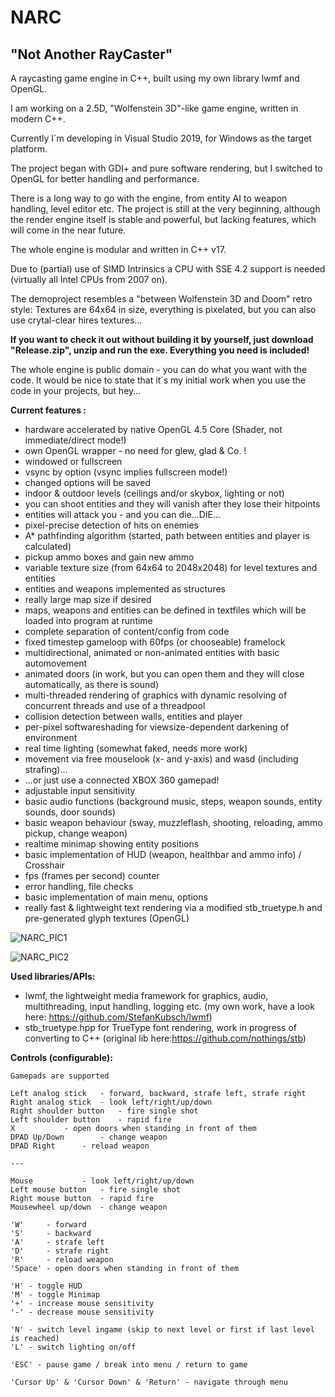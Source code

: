 # NARC

## "Not Another RayCaster"

A raycasting game engine in C++, built using my own library lwmf and OpenGL.

I am working on a 2.5D, "Wolfenstein 3D"-like game engine, written in modern C++.

Currently I´m developing in Visual Studio 2019, for Windows as the target platform.

The project began with GDI+ and pure software rendering, but I switched to OpenGL for better handling and performance.

There is a long way to go with the engine, from entity AI to weapon handling, level editor etc. The project is still at the very beginning, although the render engine itself is stable and powerful, but lacking features, which will come in the near future.

The whole engine is modular and written in C++ v17.

Due to (partial) use of SIMD Intrinsics a CPU with SSE 4.2 support is needed (virtually all Intel CPUs from 2007 on).

The demoproject resembles a "between Wolfenstein 3D and Doom" retro style: Textures are 64x64 in size, everything is pixelated, but you can also use crytal-clear hires textures...

**If you want to check it out without building it by yourself, just download "Release.zip", unzip and run the exe. Everything you need is included!**

The whole engine is public domain - you can do what you want with the code. It would be nice to state that it´s my initial work when you use the code in your projects, but hey...

**Current features :**

  - hardware accelerated by native OpenGL 4.5 Core (Shader, not immediate/direct mode!)
  - own OpenGL wrapper - no need for glew, glad & Co. !
  - windowed or fullscreen
  - vsync by option (vsync implies fullscreen mode!)
  - changed options will be saved
  - indoor & outdoor levels (ceilings and/or skybox, lighting or not)
  - you can shoot entities and they will vanish after they lose their hitpoints
  - entities will attack you - and you can die...DIE...
  - pixel-precise detection of hits on enemies
  - A* pathfinding algorithm (started, path between entities and player is calculated)
  - pickup ammo boxes and gain new ammo
  - variable texture size (from 64x64 to 2048x2048) for level textures and entities
  - entities and weapons implemented as structures
  - really large map size if desired
  - maps, weapons and entities can be defined in textfiles which will be loaded into program at runtime
  - complete separation of content/config from code
  - fixed timestep gameloop with 60fps (or chooseable) framelock
  - multidirectional, animated or non-animated entities with basic automovement
  - animated doors (in work, but you can open them and they will close automatically, as there is sound)
  - multi-threaded rendering of graphics with dynamic resolving of concurrent threads and use of a threadpool
  - collision detection between walls, entities and player
  - per-pixel softwareshading for viewsize-dependent darkening of environment
  - real time lighting (somewhat faked, needs more work)
  - movement via free mouselook (x- and y-axis) and wasd (including strafing)...
  - ...or just use a connected XBOX 360 gamepad!
  - adjustable input sensitivity
  - basic audio functions (background music, steps, weapon sounds, entity sounds, door sounds)
  - basic weapon behaviour (sway, muzzleflash, shooting, reloading, ammo pickup, change weapon)
  - realtime minimap showing entity positions
  - basic implementation of HUD (weapon, healthbar and ammo info) / Crosshair
  - fps (frames per second) counter
  - error handling, file checks
  - basic implementation of main menu, options
  - really fast & lightweight text rendering via a modified stb_truetype.h and pre-generated glyph textures (OpenGL)

![NARC_PIC1](https://github.com/StefanKubsch/NARC/blob/master/Documentation/NARC.png)

![NARC_PIC2](https://github.com/StefanKubsch/NARC/blob/master/Documentation/NARC1.png)

**Used libraries/APIs:**

  - lwmf, the lightweight media framework for graphics, audio, multithreading, input handling, logging etc. (my own work, have a look here: https://github.com/StefanKubsch/lwmf)
  - stb_truetype.hpp for TrueType font rendering, work in progress of converting to C++ (original lib here:https://github.com/nothings/stb)
  
**Controls (configurable):**
  
	Gamepads are supported
	
	Left analog stick 	- forward, backward, strafe left, strafe right
	Right analog stick 	- look left/right/up/down
	Right shoulder button 	- fire single shot
	Left shoulder button	- rapid fire
	X			- open doors when standing in front of them
	DPAD Up/Down 		- change weapon
	DPAD Right 		- reload weapon
	
	---
	
	Mouse 			- look left/right/up/down
	Left mouse button 	- fire single shot
	Right mouse button	- rapid fire
	Mousewheel up/down 	- change weapon
	
	'W' 	- forward
	'S' 	- backward
	'A' 	- strafe left
	'D' 	- strafe right
	'R' 	- reload weapon
	'Space' - open doors when standing in front of them
  
	'H' - toggle HUD
	'M' - toggle Minimap
	'+' - increase mouse sensitivity
	'-' - decrease mouse sensitivity
	
	'N' - switch level ingame (skip to next level or first if last level is reached)
	'L' - switch lighting on/off
	
	'ESC' - pause game / break into menu / return to game
	
	'Cursor Up' & 'Cursor Down' & 'Return' - navigate through menu
